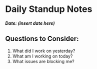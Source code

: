 # Daily Standup Notes
##### Date: (insert date here)

## Questions to Consider:
1. What did I work on yesterday?
2. What am I working on today?
3. What issues are blocking me?